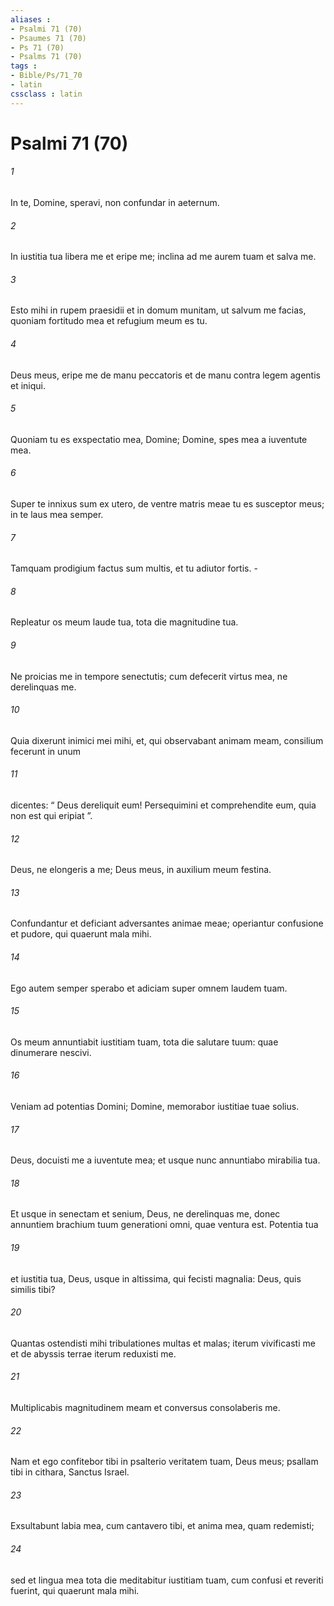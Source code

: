 ```yaml
---
aliases : 
- Psalmi 71 (70)
- Psaumes 71 (70)
- Ps 71 (70)
- Psalms 71 (70)
tags : 
- Bible/Ps/71_70
- latin
cssclass : latin
---
```


# Psalmi 71 (70)

###### 1
In te, Domine, speravi, non confundar in aeternum.
###### 2
In iustitia tua libera me et eripe me; inclina ad me aurem tuam et salva me.
###### 3
Esto mihi in rupem praesidii et in domum munitam, ut salvum me facias, quoniam fortitudo mea et refugium meum es tu.
###### 4
Deus meus, eripe me de manu peccatoris et de manu contra legem agentis et iniqui.
###### 5
Quoniam tu es exspectatio mea, Domine; Domine, spes mea a iuventute mea.
###### 6
Super te innixus sum ex utero, de ventre matris meae tu es susceptor meus; in te laus mea semper.
###### 7
Tamquam prodigium factus sum multis, et tu adiutor fortis. -
###### 8
Repleatur os meum laude tua, tota die magnitudine tua.
###### 9
Ne proicias me in tempore senectutis; cum defecerit virtus mea, ne derelinquas me.
###### 10
Quia dixerunt inimici mei mihi, et, qui observabant animam meam, consilium fecerunt in unum
###### 11
dicentes: “ Deus dereliquit eum! Persequimini et comprehendite eum, quia non est qui eripiat ”.
###### 12
Deus, ne elongeris a me; Deus meus, in auxilium meum festina.
###### 13
Confundantur et deficiant adversantes animae meae; operiantur confusione et pudore, qui quaerunt mala mihi.
###### 14
Ego autem semper sperabo et adiciam super omnem laudem tuam.
###### 15
Os meum annuntiabit iustitiam tuam, tota die salutare tuum: quae dinumerare nescivi.
###### 16
Veniam ad potentias Domini; Domine, memorabor iustitiae tuae solius.
###### 17
Deus, docuisti me a iuventute mea; et usque nunc annuntiabo mirabilia tua.
###### 18
Et usque in senectam et senium, Deus, ne derelinquas me, donec annuntiem brachium tuum generationi omni, quae ventura est. Potentia tua 
###### 19
et iustitia tua, Deus, usque in altissima, qui fecisti magnalia: Deus, quis similis tibi?
###### 20
Quantas ostendisti mihi tribulationes multas et malas; iterum vivificasti me et de abyssis terrae iterum reduxisti me.
###### 21
Multiplicabis magnitudinem meam et conversus consolaberis me.
###### 22
Nam et ego confitebor tibi in psalterio veritatem tuam, Deus meus; psallam tibi in cithara, Sanctus Israel.
###### 23
Exsultabunt labia mea, cum cantavero tibi, et anima mea, quam redemisti;
###### 24
sed et lingua mea tota die meditabitur iustitiam tuam, cum confusi et reveriti fuerint, qui quaerunt mala mihi.
